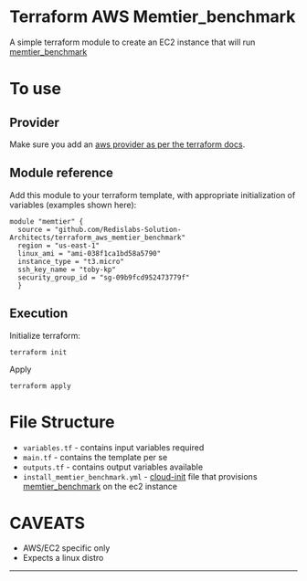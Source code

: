 # Terraform AWS Memtier_benchmark
A simple terraform module to create an EC2 instance that will run [memtier_benchmark](https://github.com/RedisLabs/memtier_benchmark)

# To use
## Provider
Make sure you add an [aws provider as per the terraform docs](https://registry.terraform.io/providers/hashicorp/aws/latest/docs).

## Module reference
Add this module to your terraform template, with appropriate initialization of variables (examples shown here):

```
module "memtier" {
  source = "github.com/Redislabs-Solution-Architects/terraform_aws_memtier_benchmark"
  region = "us-east-1"
  linux_ami = "ami-038f1ca1bd58a5790"
  instance_type = "t3.micro"
  ssh_key_name = "toby-kp"
  security_group_id = "sg-09b9fcd952473779f"
  }
```

## Execution
Initialize terraform:
```
terraform init
```

Apply
```
terraform apply
```

# File Structure
- `variables.tf` - contains input variables required
- `main.tf` - contains the template per se
- `outputs.tf` - contains output variables available
- `install_memtier_benchmark.yml` - [cloud-init] file that provisions [memtier_benchmark] on the ec2 instance

# CAVEATS
- AWS/EC2 specific only
- Expects a linux distro

----

[memtier_benchmark]: https://github.com/RedisLabs/memtier_benchmark
[cloud-init]: https://cloudinit.readthedocs.io/en/latest/index.html
